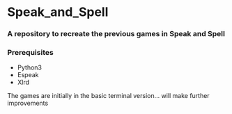 # Speak_and_Spell

### A repository to recreate the previous games in Speak and Spell

### Prerequisites
* Python3
* Espeak
* Xlrd


The games are initially in the basic terminal version... will make further improvements

